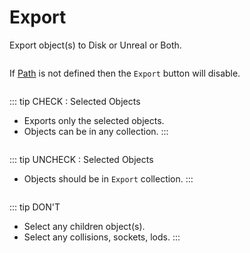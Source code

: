 # Export

Export object(s) to Disk or Unreal or Both.

<p><img :src="$withBase('/img/export.png')" alt='' /></p>

If [Path](/preference.html#path) is not defined then the `Export` button will disable.

<p><img :src="$withBase('/img/export_disable.png')" alt='' /></p>

::: tip CHECK : Selected Objects
- Exports only the selected objects.
- Objects can be in any collection.
:::

<p><img :src="$withBase('/img/any_collection.png')" alt='' /></p>

::: tip UNCHECK : Selected Objects
- Objects should be in `Export` collection.
:::

<p><img :src="$withBase('/img/export_collection.png')" alt='' /></p>

::: tip DON'T
- Select any children object(s).
- Select any collisions, sockets, lods.
:::